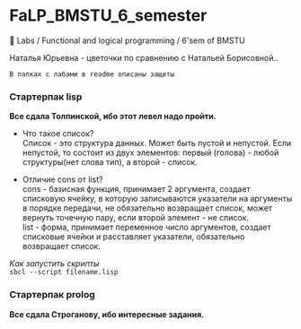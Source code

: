 # FaLP_BMSTU_6_semester
:ghost: Labs / Functional and logical programming / 6'sem of BMSTU

Наталья Юрьевна - цветочки по сравнению с Натальей Борисовной..

`В папках с лабами в readme описаны защиты`  

### Стартерпак lisp  

**Все сдала Толпинской, ибо этот левел надо пройти.**  
- Что такое список?  
Список - это структура данных. Может быть пустой и непустой. Если непустой, то состоит из двух элементов: первый (голова) - любой структуры(нет слова тип), а второй - список.

- Отличие cons от list?  
cons - базисная функция, принимает 2 аргумента, создает списковую ячейку, в которую записываются указатели на аргументы в порядке передачи, не обязательно возвращает список, может вернуть точечную пару, если второй элемент - не список.  
list - форма, принимает переменное число аргументов, создает списковые ячейки и расставляет указатели, обязательно возвращает список.  

_Как запустить скрипты_  
`sbcl --script filename.lisp `  

### Стартерпак prolog  
**Все сдала Строганову, ибо интересные задания.**  
